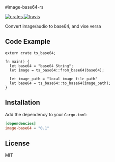 #image-base64-rs

<p align="left">
    <a href="https://crates.io/crates/image-base64">
        <img src="https://img.shields.io/crates/v/image-base64.svg"
             alt="crates">
    </a>
    <a href="https://travis-ci.org/katsumeshi/image-base64-rs">
        <img src="https://travis-ci.org/katsumeshi/image-base64-rs.svg?branch=master"
             alt="travis">
    </a>
    
    
</p>
Convert image/audio to base64, and vise versa

## Code Example

```
extern crate ts_base64;

fn main() {
  let base64 = "base64 String";
  let image = ts_base64::from_base64(base64);
  
  let image_path = "local image file path"
  let base64 = ts_base64::to_base64(image_path); 
}
```

## Installation

Add the dependency to your `Cargo.toml`:

```toml
[dependencies]
image-base64 = "0.1"
```

## License

MIT
